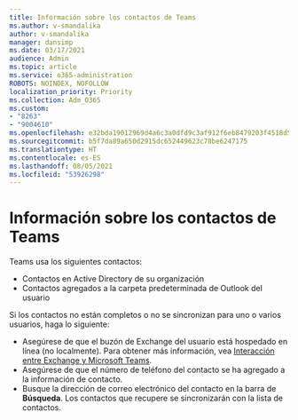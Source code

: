 ```yaml
---
title: Información sobre los contactos de Teams
ms.author: v-smandalika
author: v-smandalika
manager: dansimp
ms.date: 03/17/2021
audience: Admin
ms.topic: article
ms.service: o365-administration
ROBOTS: NOINDEX, NOFOLLOW
localization_priority: Priority
ms.collection: Adm_O365
ms.custom:
- "8263"
- "9004610"
ms.openlocfilehash: e32bda19012969d4a6c3a0dfd9c3af912f6eb8479203f4518d55727163266086
ms.sourcegitcommit: b5f7da89a650d2915dc652449623c78be6247175
ms.translationtype: HT
ms.contentlocale: es-ES
ms.lasthandoff: 08/05/2021
ms.locfileid: "53926298"
---
```

# <a name="information-about-teams-contacts"></a>Información sobre los contactos de Teams

Teams usa los siguientes contactos:

- Contactos en Active Directory de su organización
- Contactos agregados a la carpeta predeterminada de Outlook del usuario

Si los contactos no están completos o no se sincronizan para uno o varios usuarios, haga lo siguiente:

- Asegúrese de que el buzón de Exchange del usuario está hospedado en línea (no localmente). Para obtener más información, vea [Interacción entre Exchange y Microsoft Teams](/microsoftteams/exchange-teams-interact).
- Asegúrese de que el número de teléfono del contacto se ha agregado a la información de contacto.
- Busque la dirección de correo electrónico del contacto en la barra de **Búsqueda**. Los contactos que recupere se sincronizarán con la lista de contactos.


